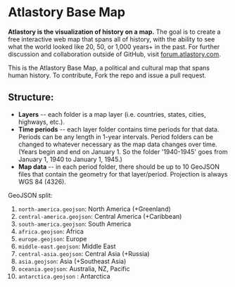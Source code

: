 # Atlastory Base Map

__Atlastory is the visualization of history on a map.__ The goal is to create a free interactive web map that spans all of history, with the ability to see what the world looked like 20, 50, or 1,000 years+ in the past. For further discussion and collaboration outside of GitHub, visit [forum.atlastory.com](http://forum.atlastory.com/).

This is the Atlastory Base Map, a political and cultural map that spans human history. To contribute, Fork the repo and issue a pull request.

## Structure:

* __Layers__ -- each folder is a map layer (i.e. countries, states, cities, highways, etc.).
* __Time periods__ -- each layer folder contains time periods for that data. Periods can be any length in 1-year intervals. Period folders can be changed to whatever necessary as the map data changes over time. (Years begin and end on January 1. So the folder '1940-1945' goes from January 1, 1940 to January 1, 1945.)
* __Map data__ -- in each period folder, there should be up to 10 GeoJSON files that contain the geometry for that layer/period. Projection is always WGS 84 (4326).

GeoJSON split:

1. `north-america.geojson`: North America (+Greenland)
2. `central-america.geojson`: Central America (+Caribbean)
3. `south-america.geojson`: South America
4. `africa.geojson`: Africa
5. `europe.geojson`: Europe
6. `middle-east.geojson`: Middle East
7. `central-asia.geojson`: Central Asia (+Russia)
8. `asia.geojson`: Asia (+Southeast Asia)
9. `oceania.geojson`: Australia, NZ, Pacific
10. `antarctica.geojson` : Antarctica

